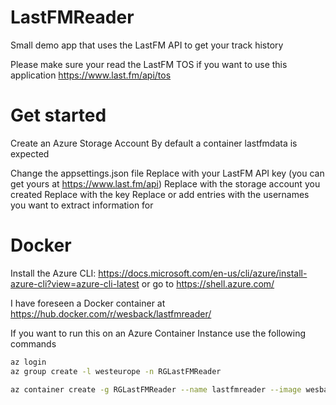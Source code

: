 # LastFMReader
Small demo app that uses the LastFM API to get your track history

Please make sure your read the LastFM TOS if you want to use this application
https://www.last.fm/api/tos

# Get started
Create an Azure Storage Account
By default a container lastfmdata is expected

Change the appsettings.json file
Replace <LASTFMKEY> with your LastFM API key (you can get yours at https://www.last.fm/api)
Replace <STORAGEACCOUNT> with the storage account you created
Replace <STORAGEKEY> with the key
Replace or add <USER> entries with the usernames you want to extract information for

# Docker
Install the Azure CLI: https://docs.microsoft.com/en-us/cli/azure/install-azure-cli?view=azure-cli-latest or go to https://shell.azure.com/


I have foreseen a Docker container at https://hub.docker.com/r/wesback/lastfmreader/ 

If you want to run this on an Azure Container Instance use the following commands
```bash
az login
az group create -l westeurope -n RGLastFMReader

az container create -g RGLastFMReader --name lastfmreader --image wesback/lastfmreader --cpu 1 --memory 1 --restart-policy Never --location=westeurope -e lastfmkey=<LASTFMKEY> storageaccount=<STORAGEACCOUNT> storagekey=<STORAGEKEY> lastfmuser=<USER>
```
